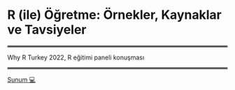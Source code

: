 # R (ile) Öğretme: Örnekler, Kaynaklar ve Tavsiyeler

<hr style="border:2px solid gray"> </hr>

Why R Turkey 2022, R eğitimi paneli konuşması

<hr style="border:2px solid gray"> </hr>

[Sunum :computer:](https://mdogucu.github.io/whyr-2022) 

